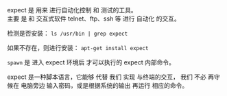 
expect 是 用来 进行自动化控制 和 测试的工具。  
主要 是 和 交互式软件 telnet、ftp、ssh 等 进行 自动化 的交互。

检测是否安装：  `ls /usr/bin | grep expect`  

如果不存在，则进行安装：  `apt-get install expect`  



`spawn` 是 进入 expect 环境后 才可以执行的 expect 内部命令。 

expect 是一种脚本语言，它能够 代替 我们 实现 与终端的交互，
我们 不必 再守候在 电脑旁边 输入密码，或是根据系统的输出 再运行 相应的命令。  
